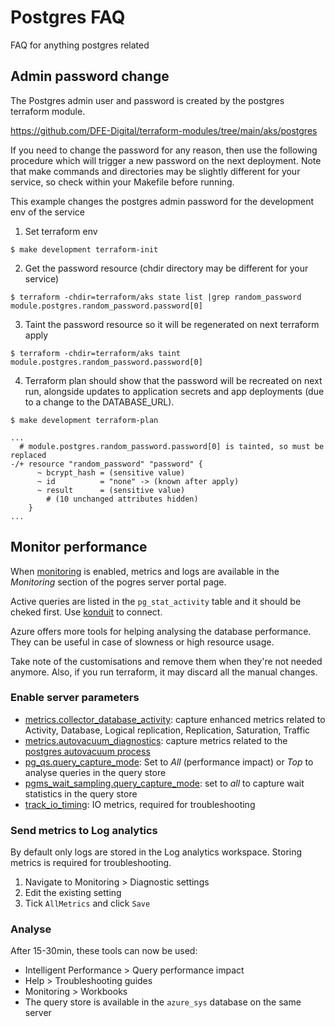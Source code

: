# Postgres FAQ

FAQ for anything postgres related

## Admin password change

The Postgres admin user and password is created by the postgres terraform module.

https://github.com/DFE-Digital/terraform-modules/tree/main/aks/postgres

If you need to change the password for any reason, then use the following procedure which will trigger a new password on the next deployment.
Note that make commands and directories may be slightly different for your service, so check within your Makefile before running.

This example changes the postgres admin password for the development env of the service

1. Set terraform env
```shell
$ make development terraform-init
```

2. Get the password resource (chdir directory may be different for your service)
```shell
$ terraform -chdir=terraform/aks state list |grep random_password
module.postgres.random_password.password[0]
```

3. Taint the password resource so it will be regenerated on next terraform apply
```shell
$ terraform -chdir=terraform/aks taint module.postgres.random_password.password[0]
```

4. Terraform plan should show that the password will be recreated on next run, alongside updates to application secrets and app deployments (due to a change to the DATABASE_URL).
```shell
$ make development terraform-plan

...
  # module.postgres.random_password.password[0] is tainted, so must be replaced
-/+ resource "random_password" "password" {
      ~ bcrypt_hash = (sensitive value)
      ~ id          = "none" -> (known after apply)
      ~ result      = (sensitive value)
        # (10 unchanged attributes hidden)
    }
...
```

## Monitor performance
When [monitoring](https://github.com/DFE-Digital/terraform-modules/blob/6278cbb72bfcf614e6f1572f5f5380a3543f5924/aks/postgres/variables.tf#L115) is enabled, metrics and logs are available in the *Monitoring* section of the pogres server portal page.

Active queries are listed in the `pg_stat_activity` table and it should be cheked first. Use [konduit](https://github.com/DFE-Digital/teacher-services-cloud/blob/main/scripts/konduit.sh) to connect.

Azure offers more tools for helping analysing the database performance. They can be useful in case of slowness or high resource usage.

Take note of the customisations and remove them when they're not needed anymore. Also, if you run terraform, it may discard all the manual changes.

### Enable server parameters
- [metrics.collector_database_activity](https://learn.microsoft.com/en-us/azure/postgresql/flexible-server/concepts-monitoring#enabling-enhanced-metrics): capture enhanced metrics related to Activity, Database, Logical replication, Replication, Saturation, Traffic
- [metrics.autovacuum_diagnostics](https://learn.microsoft.com/en-us/azure/postgresql/flexible-server/concepts-monitoring#autovacuum-metrics): capture metrics related to the [postgres autovacuum process](https://www.postgresql.org/docs/14/routine-vacuuming.html)
- [pg_qs.query_capture_mode](https://learn.microsoft.com/en-us/azure/postgresql/single-server/concepts-query-store-best-practices#set-the-optimal-query-capture-mode): Set to *All* (performance impact) or *Top* to analyse queries in the query store
- [pgms_wait_sampling.query_capture_mode](https://learn.microsoft.com/en-us/azure/postgresql/single-server/concepts-query-store-best-practices#set-the-optimal-query-capture-mode): set to *all* to capture wait statistics in the query store
- [track_io_timing](https://learn.microsoft.com/en-us/azure/postgresql/flexible-server/how-to-high-io-utilization#the-pg_stat_statements-extension): IO metrics, required for troubleshooting

### Send metrics to Log analytics
By default only logs are stored in the Log analytics workspace. Storing metrics is required for troubleshooting.

1. Navigate to Monitoring > Diagnostic settings
1. Edit the existing setting
1. Tick `AllMetrics` and click `Save`

### Analyse
After 15-30min, these tools can now be used:
- Intelligent Performance > Query performance impact
- Help > Troubleshooting guides
- Monitoring > Workbooks
- The query store is available in the `azure_sys` database on the same server
